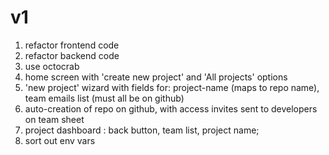 # v1

1. refactor frontend code
2. refactor backend code
3. use octocrab
4. home screen with 'create new project' and 'All projects' options
5. 'new project' wizard with fields for: project-name (maps to repo name), team emails list (must all be on github)
6. auto-creation of repo on github, with access invites sent to developers on team sheet
7. project dashboard : back button, team list, project name;
8. sort out env vars

